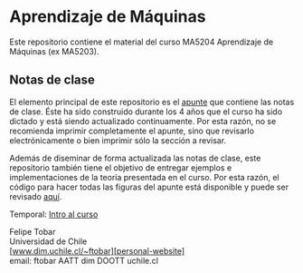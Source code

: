 # Aprendizaje de Máquinas

Este repositorio contiene el material del curso MA5204 Aprendizaje de Máquinas (ex MA5203). 

## Notas de clase

El elemento principal de este repositorio es el [apunte][pdf] que contiene las notas de clase. Éste ha sido construido durante los 4 años que el curso ha sido dictado y está siendo actualizado continuamente. Por esta razón, no se recomienda imprimir completamente el apunte, sino que revisarlo electrónicamente o bien imprimir sólo la sección a revisar. 

Además de diseminar de forma actualizada las notas de clase, este repositorio también tiene el objetivo de entregar ejemplos e implementaciones de la teoría presentada en el curso. Por esta razón, el código para hacer todas las figuras del apunte está disponible y puede ser revisado [aquí][notebook].

Temporal: [Intro al curso][slidesAI]




Felipe Tobar  
Universidad de Chile  
[www.dim.uchile.cl/~ftobar][personal-website]  
email: ftobar AATT dim DOOTT uchile.cl 

[pdf]: https://github.com/GAMES-UChile/Curso-Aprendizaje-de-Maquinas/blob/master/notas_de_clase.pdf
[notebook]: https://github.com/GAMES-UChile/Curso-Aprendizaje-de-Maquinas/blob/master/Figuras.ipynb
[personal-website]: http://www.dim.uchile.cl/~ftobar/
[slidesAI]:https://docs.google.com/presentation/d/1Xq2Umh2n4IfXr4l-DGO6ohXOnRsmI0teiPPLqgb2QO0/edit?usp=sharing
